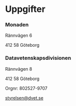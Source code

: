 # Uppgifter

### Monaden

Rännvägen 6

412 58 Göteborg 

### Datavetenskapsdivisionen

Rännvägen 8

412 58 Göteborg 

Orgnr: 802527-9707

[styrelsen@dvet.se](mailto:styrelsen@dvet.se) 
